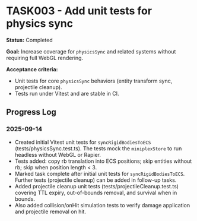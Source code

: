 # TASK003 - Add unit tests for physics sync

**Status:** Completed

**Goal:** Increase coverage for `physicsSync` and related systems without requiring full WebGL rendering.

**Acceptance criteria:**

- Unit tests for core `physicsSync` behaviors (entity transform sync, projectile cleanup).
- Tests run under Vitest and are stable in CI.

## Progress Log

### 2025-09-14

- Created initial Vitest unit tests for `syncRigidBodiesToECS` (tests/physicsSync.test.ts). The tests mock the `miniplexStore` to run headless without WebGL or Rapier.
- Tests added: copy rb translation into ECS positions; skip entities without rb; skip when position length < 3.
- Marked task complete after initial unit tests for `syncRigidBodiesToECS`. Further tests (projectile cleanup) can be added in follow-up tasks.
- Added projectile cleanup unit tests (tests/projectileCleanup.test.ts) covering TTL expiry, out-of-bounds removal, and survival when in bounds.
- Also added collision/onHit simulation tests to verify damage application and projectile removal on hit.
